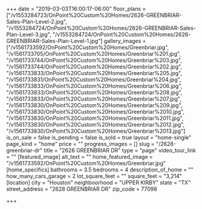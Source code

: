 +++
date = "2019-03-03T16:00:17-06:00"
floor_plans = ["/v1553284723/OnPoint%20Custom%20Homes/2626-GREENBRIAR-Sales-Plan-Level-2.jpg", "/v1553284724/OnPoint%20Custom%20Homes/2626-GREENBRIAR-Sales-Plan-Level-3.jpg", "/v1553284724/OnPoint%20Custom%20Homes/2626-GREENBRIAR-Sales-Plan-Level-1.jpg"]
gallery_images = ["/v1561733592/OnPoint%20Custom%20Homes/Greenbriar.jpg", "/v1561733705/OnPoint%20Custom%20Homes/Greenbriar%201.jpg", "/v1561733744/OnPoint%20Custom%20Homes/Greenbriar%203.jpg", "/v1561733744/OnPoint%20Custom%20Homes/Greenbriar%202.jpg", "/v1561733833/OnPoint%20Custom%20Homes/Greenbriar%205.jpg", "/v1561733831/OnPoint%20Custom%20Homes/Greenbriar%204.jpg", "/v1561733833/OnPoint%20Custom%20Homes/Greenbriar%206.jpg", "/v1561733833/OnPoint%20Custom%20Homes/Greenbriar%208.jpg", "/v1561733833/OnPoint%20Custom%20Homes/Greenbriar%207.jpg", "/v1561733830/OnPoint%20Custom%20Homes/Greenbriar%209.jpg", "/v1561733830/OnPoint%20Custom%20Homes/Greenbriar%2010.jpg", "/v1561733830/OnPoint%20Custom%20Homes/Greenbriar%2011.jpg", "/v1561733830/OnPoint%20Custom%20Homes/Greenbriar%2012.jpg", "/v1561733830/OnPoint%20Custom%20Homes/Greenbriar%2013.jpg"]
is_on_sale = false
is_pending = false
is_sold = true
layout = "home-single"
page_kind = "home"
price = ""
progress_images = []
slug = "/2628-greenbriar-dr"
title = "2628 GREENBRIAR DR"
type = "page"
video_tour_link = ""
[featured_image]
alt_text = ""
home_featured_image = "/v1561733592/OnPoint%20Custom%20Homes/Greenbriar.jpg"
[home_specifics]
bathrooms = 3.5
bedrooms = 4
description_of_home = ""
how_many_cars_garage = 2
lot_square_feet = ""
square_feet = "3,214"
[location]
city = "Houston"
neighboorhood = "UPPER KIRBY"
state = "TX"
street_address = "2628 GREENBRIAR DR"
zip_code = 77098

+++
